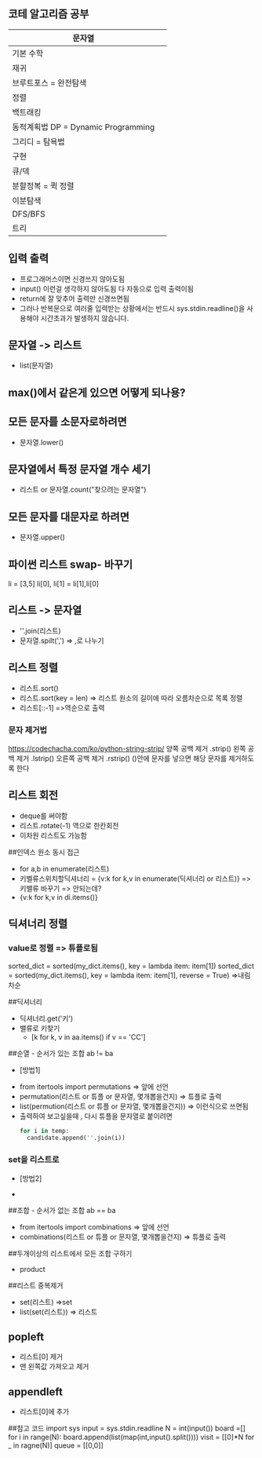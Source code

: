 ## 코테 알고리즘 공부

|문자열||
|---|---|
|기본 수학| |
|재귀| |
|브루트포스 = 완전탐색| |
|정렬| |
|백트래킹| |
|동적계획법 DP = Dynamic Programming| |
|그리디 = 탐욕법| |
|구현| |
|큐/덱| |
|분할정복 = 퀵 정렬| |
|이분탐색| |
|DFS/BFS| |
|트리||

## 입력 출력
- 프로그래머스이면 신경쓰지 않아도됨
- input() 이런걸 생각하지 않아도됨 다 자동으로 입력 출력이됨
- return에 잘 맞추어 출력만 신경쓰면됨
- 그러나 반복문으로 여러줄 입력받는 상황에서는 반드시 sys.stdin.readline()을 사용해야 시간초과가 발생하지 않습니다.
## 문자열 -> 리스트
- list(문자열)

## max()에서 같은게 있으면 어떻게 되나용?

## 모든 문자를 소문자로하려면
- 문자열.lower()

## 문자열에서 특정 문자열 개수 세기
- 리스트 or 문자열.count("찾으려는 문자열")

## 모든 문자를 대문자로 하려면
- 문자열.upper()

## 파이썬 리스트 swap-  바꾸기
li = [3,5]
li[0], li[1] = li[1],li[0]

## 리스트 -> 문자열
- ''.join(리스트)
- 문자열.spilt(',') => ,로 나누기

## 리스트 정렬
- 리스트.sort()
- 리스트.sort(key = len) => 리스트 원소의 길이에 따라 오름차순으로 목록 정렬
- 리스트[::-1] =>역순으로 출력


### 문자 제거법
https://codechacha.com/ko/python-string-strip/
양쪽 공백 제거 .strip()
왼쪽 공백 제거 .lstrip()
오른쪽 공백 제거 .rstrip()
()안에 문자를 넣으면 해당 문자를 제거하도록 한다

## 리스트 회전
- deque를 써야함
- 리스트.rotate(-1) 역으로 한칸회전
- 이차원 리스트도 가능함


##인덱스 원소 동시 접근
- for a,b in enumerate(리스트)
- 키벨류스위치할딕셔너리 = {v:k for k,v in enumerate(딕셔너리 or 리스트)} => 키밸류 바꾸기 => 안되는데?
- {v:k for k,v in di.items()}

## 딕셔너리 정렬
### value로 정렬 => 튜플로됨
sorted_dict = sorted(my_dict.items(), key = lambda item: item[1])
sorted_dict = sorted(my_dict.items(), key = lambda item: item[1], reverse = True) =>내림차순

##딕셔너리
- 딕셔너리.get('키')
- 밸류로 키찾기
  - [k for k, v in aa.items() if v == 'CC']
  
##순열 - 순서가 있는 조합 ab != ba
* [방법1]
- from itertools import permutations => 앞에 선언
- permutation(리스트 or 튜플 or 문자열, 몇개뽑을건지) => 튜플로 출력
- list(permution(리스트 or 튜플 or 문자열, 몇개뽑을건지)) => 이런식으로 쓰면됨
- 출력하여 보고싶을때 , 다시 튜플을 문자열로 붙이려면 
  ```python
  for i in temp:
    candidate.append(''.join(i))
  ```
### set을 리스트로

* [방법2]
-  

##조합 - 순서가 없는 조합 ab == ba
- from itertools import combinations => 앞에 선언
- combinations(리스트 or 튜플 or 문자열, 몇개뽑을건지) => 튜플로 출력

##두개이상의 리스트에서 모든 조합 구하기
- product

##리스트 중복제거
- set(리스트) =>set 
- list(set(리스트)) => 리스트

## popleft
- 리스트[0] 제거
- 맨 왼쪽값 가져오고 제거

## appendleft
- 리스트[0]에 추가

##참고 코드
import sys
input = sys.stdin.readline
N = int(input())
board =[]
for i in range(N):
  board.append(list(map(int,input().split())))
visit = [[0]*N for _ in ragne(N)]
queue = [[0,0]]